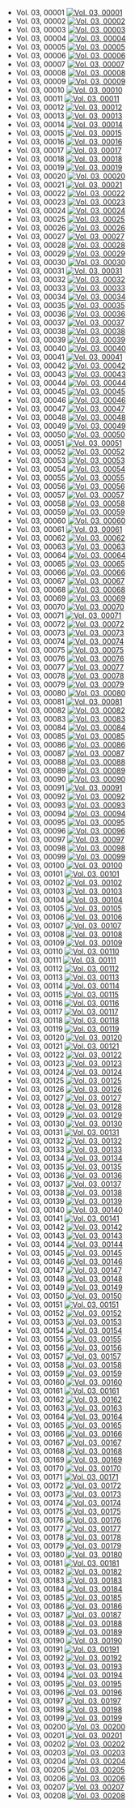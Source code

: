 - Vol. 03, 00001 [ ![Vol. 03, 00001](http://www.homermultitext.org/iipsrv?IIIF=/project/homer/pyramidal/deepzoom/fufolio/camerarius1668/2020a/03_00001.tif/full/150,/0/default.jpg ) ](http://www.homermultitext.org/ict2/index.html?urn=urn:cite2:fufolio:camerarius1668.2020a:03_00001)
- Vol. 03, 00002 [ ![Vol. 03, 00002](http://www.homermultitext.org/iipsrv?IIIF=/project/homer/pyramidal/deepzoom/fufolio/camerarius1668/2020a/03_00002.tif/full/150,/0/default.jpg ) ](http://www.homermultitext.org/ict2/index.html?urn=urn:cite2:fufolio:camerarius1668.2020a:03_00002)
- Vol. 03, 00003 [ ![Vol. 03, 00003](http://www.homermultitext.org/iipsrv?IIIF=/project/homer/pyramidal/deepzoom/fufolio/camerarius1668/2020a/03_00003.tif/full/150,/0/default.jpg ) ](http://www.homermultitext.org/ict2/index.html?urn=urn:cite2:fufolio:camerarius1668.2020a:03_00003)
- Vol. 03, 00004 [ ![Vol. 03, 00004](http://www.homermultitext.org/iipsrv?IIIF=/project/homer/pyramidal/deepzoom/fufolio/camerarius1668/2020a/03_00004.tif/full/150,/0/default.jpg ) ](http://www.homermultitext.org/ict2/index.html?urn=urn:cite2:fufolio:camerarius1668.2020a:03_00004)
- Vol. 03, 00005 [ ![Vol. 03, 00005](http://www.homermultitext.org/iipsrv?IIIF=/project/homer/pyramidal/deepzoom/fufolio/camerarius1668/2020a/03_00005.tif/full/150,/0/default.jpg ) ](http://www.homermultitext.org/ict2/index.html?urn=urn:cite2:fufolio:camerarius1668.2020a:03_00005)
- Vol. 03, 00006 [ ![Vol. 03, 00006](http://www.homermultitext.org/iipsrv?IIIF=/project/homer/pyramidal/deepzoom/fufolio/camerarius1668/2020a/03_00006.tif/full/150,/0/default.jpg ) ](http://www.homermultitext.org/ict2/index.html?urn=urn:cite2:fufolio:camerarius1668.2020a:03_00006)
- Vol. 03, 00007 [ ![Vol. 03, 00007](http://www.homermultitext.org/iipsrv?IIIF=/project/homer/pyramidal/deepzoom/fufolio/camerarius1668/2020a/03_00007.tif/full/150,/0/default.jpg ) ](http://www.homermultitext.org/ict2/index.html?urn=urn:cite2:fufolio:camerarius1668.2020a:03_00007)
- Vol. 03, 00008 [ ![Vol. 03, 00008](http://www.homermultitext.org/iipsrv?IIIF=/project/homer/pyramidal/deepzoom/fufolio/camerarius1668/2020a/03_00008.tif/full/150,/0/default.jpg ) ](http://www.homermultitext.org/ict2/index.html?urn=urn:cite2:fufolio:camerarius1668.2020a:03_00008)
- Vol. 03, 00009 [ ![Vol. 03, 00009](http://www.homermultitext.org/iipsrv?IIIF=/project/homer/pyramidal/deepzoom/fufolio/camerarius1668/2020a/03_00009.tif/full/150,/0/default.jpg ) ](http://www.homermultitext.org/ict2/index.html?urn=urn:cite2:fufolio:camerarius1668.2020a:03_00009)
- Vol. 03, 00010 [ ![Vol. 03, 00010](http://www.homermultitext.org/iipsrv?IIIF=/project/homer/pyramidal/deepzoom/fufolio/camerarius1668/2020a/03_00010.tif/full/150,/0/default.jpg ) ](http://www.homermultitext.org/ict2/index.html?urn=urn:cite2:fufolio:camerarius1668.2020a:03_00010)
- Vol. 03, 00011 [ ![Vol. 03, 00011](http://www.homermultitext.org/iipsrv?IIIF=/project/homer/pyramidal/deepzoom/fufolio/camerarius1668/2020a/03_00011.tif/full/150,/0/default.jpg ) ](http://www.homermultitext.org/ict2/index.html?urn=urn:cite2:fufolio:camerarius1668.2020a:03_00011)
- Vol. 03, 00012 [ ![Vol. 03, 00012](http://www.homermultitext.org/iipsrv?IIIF=/project/homer/pyramidal/deepzoom/fufolio/camerarius1668/2020a/03_00012.tif/full/150,/0/default.jpg ) ](http://www.homermultitext.org/ict2/index.html?urn=urn:cite2:fufolio:camerarius1668.2020a:03_00012)
- Vol. 03, 00013 [ ![Vol. 03, 00013](http://www.homermultitext.org/iipsrv?IIIF=/project/homer/pyramidal/deepzoom/fufolio/camerarius1668/2020a/03_00013.tif/full/150,/0/default.jpg ) ](http://www.homermultitext.org/ict2/index.html?urn=urn:cite2:fufolio:camerarius1668.2020a:03_00013)
- Vol. 03, 00014 [ ![Vol. 03, 00014](http://www.homermultitext.org/iipsrv?IIIF=/project/homer/pyramidal/deepzoom/fufolio/camerarius1668/2020a/03_00014.tif/full/150,/0/default.jpg ) ](http://www.homermultitext.org/ict2/index.html?urn=urn:cite2:fufolio:camerarius1668.2020a:03_00014)
- Vol. 03, 00015 [ ![Vol. 03, 00015](http://www.homermultitext.org/iipsrv?IIIF=/project/homer/pyramidal/deepzoom/fufolio/camerarius1668/2020a/03_00015.tif/full/150,/0/default.jpg ) ](http://www.homermultitext.org/ict2/index.html?urn=urn:cite2:fufolio:camerarius1668.2020a:03_00015)
- Vol. 03, 00016 [ ![Vol. 03, 00016](http://www.homermultitext.org/iipsrv?IIIF=/project/homer/pyramidal/deepzoom/fufolio/camerarius1668/2020a/03_00016.tif/full/150,/0/default.jpg ) ](http://www.homermultitext.org/ict2/index.html?urn=urn:cite2:fufolio:camerarius1668.2020a:03_00016)
- Vol. 03, 00017 [ ![Vol. 03, 00017](http://www.homermultitext.org/iipsrv?IIIF=/project/homer/pyramidal/deepzoom/fufolio/camerarius1668/2020a/03_00017.tif/full/150,/0/default.jpg ) ](http://www.homermultitext.org/ict2/index.html?urn=urn:cite2:fufolio:camerarius1668.2020a:03_00017)
- Vol. 03, 00018 [ ![Vol. 03, 00018](http://www.homermultitext.org/iipsrv?IIIF=/project/homer/pyramidal/deepzoom/fufolio/camerarius1668/2020a/03_00018.tif/full/150,/0/default.jpg ) ](http://www.homermultitext.org/ict2/index.html?urn=urn:cite2:fufolio:camerarius1668.2020a:03_00018)
- Vol. 03, 00019 [ ![Vol. 03, 00019](http://www.homermultitext.org/iipsrv?IIIF=/project/homer/pyramidal/deepzoom/fufolio/camerarius1668/2020a/03_00019.tif/full/150,/0/default.jpg ) ](http://www.homermultitext.org/ict2/index.html?urn=urn:cite2:fufolio:camerarius1668.2020a:03_00019)
- Vol. 03, 00020 [ ![Vol. 03, 00020](http://www.homermultitext.org/iipsrv?IIIF=/project/homer/pyramidal/deepzoom/fufolio/camerarius1668/2020a/03_00020.tif/full/150,/0/default.jpg ) ](http://www.homermultitext.org/ict2/index.html?urn=urn:cite2:fufolio:camerarius1668.2020a:03_00020)
- Vol. 03, 00021 [ ![Vol. 03, 00021](http://www.homermultitext.org/iipsrv?IIIF=/project/homer/pyramidal/deepzoom/fufolio/camerarius1668/2020a/03_00021.tif/full/150,/0/default.jpg ) ](http://www.homermultitext.org/ict2/index.html?urn=urn:cite2:fufolio:camerarius1668.2020a:03_00021)
- Vol. 03, 00022 [ ![Vol. 03, 00022](http://www.homermultitext.org/iipsrv?IIIF=/project/homer/pyramidal/deepzoom/fufolio/camerarius1668/2020a/03_00022.tif/full/150,/0/default.jpg ) ](http://www.homermultitext.org/ict2/index.html?urn=urn:cite2:fufolio:camerarius1668.2020a:03_00022)
- Vol. 03, 00023 [ ![Vol. 03, 00023](http://www.homermultitext.org/iipsrv?IIIF=/project/homer/pyramidal/deepzoom/fufolio/camerarius1668/2020a/03_00023.tif/full/150,/0/default.jpg ) ](http://www.homermultitext.org/ict2/index.html?urn=urn:cite2:fufolio:camerarius1668.2020a:03_00023)
- Vol. 03, 00024 [ ![Vol. 03, 00024](http://www.homermultitext.org/iipsrv?IIIF=/project/homer/pyramidal/deepzoom/fufolio/camerarius1668/2020a/03_00024.tif/full/150,/0/default.jpg ) ](http://www.homermultitext.org/ict2/index.html?urn=urn:cite2:fufolio:camerarius1668.2020a:03_00024)
- Vol. 03, 00025 [ ![Vol. 03, 00025](http://www.homermultitext.org/iipsrv?IIIF=/project/homer/pyramidal/deepzoom/fufolio/camerarius1668/2020a/03_00025.tif/full/150,/0/default.jpg ) ](http://www.homermultitext.org/ict2/index.html?urn=urn:cite2:fufolio:camerarius1668.2020a:03_00025)
- Vol. 03, 00026 [ ![Vol. 03, 00026](http://www.homermultitext.org/iipsrv?IIIF=/project/homer/pyramidal/deepzoom/fufolio/camerarius1668/2020a/03_00026.tif/full/150,/0/default.jpg ) ](http://www.homermultitext.org/ict2/index.html?urn=urn:cite2:fufolio:camerarius1668.2020a:03_00026)
- Vol. 03, 00027 [ ![Vol. 03, 00027](http://www.homermultitext.org/iipsrv?IIIF=/project/homer/pyramidal/deepzoom/fufolio/camerarius1668/2020a/03_00027.tif/full/150,/0/default.jpg ) ](http://www.homermultitext.org/ict2/index.html?urn=urn:cite2:fufolio:camerarius1668.2020a:03_00027)
- Vol. 03, 00028 [ ![Vol. 03, 00028](http://www.homermultitext.org/iipsrv?IIIF=/project/homer/pyramidal/deepzoom/fufolio/camerarius1668/2020a/03_00028.tif/full/150,/0/default.jpg ) ](http://www.homermultitext.org/ict2/index.html?urn=urn:cite2:fufolio:camerarius1668.2020a:03_00028)
- Vol. 03, 00029 [ ![Vol. 03, 00029](http://www.homermultitext.org/iipsrv?IIIF=/project/homer/pyramidal/deepzoom/fufolio/camerarius1668/2020a/03_00029.tif/full/150,/0/default.jpg ) ](http://www.homermultitext.org/ict2/index.html?urn=urn:cite2:fufolio:camerarius1668.2020a:03_00029)
- Vol. 03, 00030 [ ![Vol. 03, 00030](http://www.homermultitext.org/iipsrv?IIIF=/project/homer/pyramidal/deepzoom/fufolio/camerarius1668/2020a/03_00030.tif/full/150,/0/default.jpg ) ](http://www.homermultitext.org/ict2/index.html?urn=urn:cite2:fufolio:camerarius1668.2020a:03_00030)
- Vol. 03, 00031 [ ![Vol. 03, 00031](http://www.homermultitext.org/iipsrv?IIIF=/project/homer/pyramidal/deepzoom/fufolio/camerarius1668/2020a/03_00031.tif/full/150,/0/default.jpg ) ](http://www.homermultitext.org/ict2/index.html?urn=urn:cite2:fufolio:camerarius1668.2020a:03_00031)
- Vol. 03, 00032 [ ![Vol. 03, 00032](http://www.homermultitext.org/iipsrv?IIIF=/project/homer/pyramidal/deepzoom/fufolio/camerarius1668/2020a/03_00032.tif/full/150,/0/default.jpg ) ](http://www.homermultitext.org/ict2/index.html?urn=urn:cite2:fufolio:camerarius1668.2020a:03_00032)
- Vol. 03, 00033 [ ![Vol. 03, 00033](http://www.homermultitext.org/iipsrv?IIIF=/project/homer/pyramidal/deepzoom/fufolio/camerarius1668/2020a/03_00033.tif/full/150,/0/default.jpg ) ](http://www.homermultitext.org/ict2/index.html?urn=urn:cite2:fufolio:camerarius1668.2020a:03_00033)
- Vol. 03, 00034 [ ![Vol. 03, 00034](http://www.homermultitext.org/iipsrv?IIIF=/project/homer/pyramidal/deepzoom/fufolio/camerarius1668/2020a/03_00034.tif/full/150,/0/default.jpg ) ](http://www.homermultitext.org/ict2/index.html?urn=urn:cite2:fufolio:camerarius1668.2020a:03_00034)
- Vol. 03, 00035 [ ![Vol. 03, 00035](http://www.homermultitext.org/iipsrv?IIIF=/project/homer/pyramidal/deepzoom/fufolio/camerarius1668/2020a/03_00035.tif/full/150,/0/default.jpg ) ](http://www.homermultitext.org/ict2/index.html?urn=urn:cite2:fufolio:camerarius1668.2020a:03_00035)
- Vol. 03, 00036 [ ![Vol. 03, 00036](http://www.homermultitext.org/iipsrv?IIIF=/project/homer/pyramidal/deepzoom/fufolio/camerarius1668/2020a/03_00036.tif/full/150,/0/default.jpg ) ](http://www.homermultitext.org/ict2/index.html?urn=urn:cite2:fufolio:camerarius1668.2020a:03_00036)
- Vol. 03, 00037 [ ![Vol. 03, 00037](http://www.homermultitext.org/iipsrv?IIIF=/project/homer/pyramidal/deepzoom/fufolio/camerarius1668/2020a/03_00037.tif/full/150,/0/default.jpg ) ](http://www.homermultitext.org/ict2/index.html?urn=urn:cite2:fufolio:camerarius1668.2020a:03_00037)
- Vol. 03, 00038 [ ![Vol. 03, 00038](http://www.homermultitext.org/iipsrv?IIIF=/project/homer/pyramidal/deepzoom/fufolio/camerarius1668/2020a/03_00038.tif/full/150,/0/default.jpg ) ](http://www.homermultitext.org/ict2/index.html?urn=urn:cite2:fufolio:camerarius1668.2020a:03_00038)
- Vol. 03, 00039 [ ![Vol. 03, 00039](http://www.homermultitext.org/iipsrv?IIIF=/project/homer/pyramidal/deepzoom/fufolio/camerarius1668/2020a/03_00039.tif/full/150,/0/default.jpg ) ](http://www.homermultitext.org/ict2/index.html?urn=urn:cite2:fufolio:camerarius1668.2020a:03_00039)
- Vol. 03, 00040 [ ![Vol. 03, 00040](http://www.homermultitext.org/iipsrv?IIIF=/project/homer/pyramidal/deepzoom/fufolio/camerarius1668/2020a/03_00040.tif/full/150,/0/default.jpg ) ](http://www.homermultitext.org/ict2/index.html?urn=urn:cite2:fufolio:camerarius1668.2020a:03_00040)
- Vol. 03, 00041 [ ![Vol. 03, 00041](http://www.homermultitext.org/iipsrv?IIIF=/project/homer/pyramidal/deepzoom/fufolio/camerarius1668/2020a/03_00041.tif/full/150,/0/default.jpg ) ](http://www.homermultitext.org/ict2/index.html?urn=urn:cite2:fufolio:camerarius1668.2020a:03_00041)
- Vol. 03, 00042 [ ![Vol. 03, 00042](http://www.homermultitext.org/iipsrv?IIIF=/project/homer/pyramidal/deepzoom/fufolio/camerarius1668/2020a/03_00042.tif/full/150,/0/default.jpg ) ](http://www.homermultitext.org/ict2/index.html?urn=urn:cite2:fufolio:camerarius1668.2020a:03_00042)
- Vol. 03, 00043 [ ![Vol. 03, 00043](http://www.homermultitext.org/iipsrv?IIIF=/project/homer/pyramidal/deepzoom/fufolio/camerarius1668/2020a/03_00043.tif/full/150,/0/default.jpg ) ](http://www.homermultitext.org/ict2/index.html?urn=urn:cite2:fufolio:camerarius1668.2020a:03_00043)
- Vol. 03, 00044 [ ![Vol. 03, 00044](http://www.homermultitext.org/iipsrv?IIIF=/project/homer/pyramidal/deepzoom/fufolio/camerarius1668/2020a/03_00044.tif/full/150,/0/default.jpg ) ](http://www.homermultitext.org/ict2/index.html?urn=urn:cite2:fufolio:camerarius1668.2020a:03_00044)
- Vol. 03, 00045 [ ![Vol. 03, 00045](http://www.homermultitext.org/iipsrv?IIIF=/project/homer/pyramidal/deepzoom/fufolio/camerarius1668/2020a/03_00045.tif/full/150,/0/default.jpg ) ](http://www.homermultitext.org/ict2/index.html?urn=urn:cite2:fufolio:camerarius1668.2020a:03_00045)
- Vol. 03, 00046 [ ![Vol. 03, 00046](http://www.homermultitext.org/iipsrv?IIIF=/project/homer/pyramidal/deepzoom/fufolio/camerarius1668/2020a/03_00046.tif/full/150,/0/default.jpg ) ](http://www.homermultitext.org/ict2/index.html?urn=urn:cite2:fufolio:camerarius1668.2020a:03_00046)
- Vol. 03, 00047 [ ![Vol. 03, 00047](http://www.homermultitext.org/iipsrv?IIIF=/project/homer/pyramidal/deepzoom/fufolio/camerarius1668/2020a/03_00047.tif/full/150,/0/default.jpg ) ](http://www.homermultitext.org/ict2/index.html?urn=urn:cite2:fufolio:camerarius1668.2020a:03_00047)
- Vol. 03, 00048 [ ![Vol. 03, 00048](http://www.homermultitext.org/iipsrv?IIIF=/project/homer/pyramidal/deepzoom/fufolio/camerarius1668/2020a/03_00048.tif/full/150,/0/default.jpg ) ](http://www.homermultitext.org/ict2/index.html?urn=urn:cite2:fufolio:camerarius1668.2020a:03_00048)
- Vol. 03, 00049 [ ![Vol. 03, 00049](http://www.homermultitext.org/iipsrv?IIIF=/project/homer/pyramidal/deepzoom/fufolio/camerarius1668/2020a/03_00049.tif/full/150,/0/default.jpg ) ](http://www.homermultitext.org/ict2/index.html?urn=urn:cite2:fufolio:camerarius1668.2020a:03_00049)
- Vol. 03, 00050 [ ![Vol. 03, 00050](http://www.homermultitext.org/iipsrv?IIIF=/project/homer/pyramidal/deepzoom/fufolio/camerarius1668/2020a/03_00050.tif/full/150,/0/default.jpg ) ](http://www.homermultitext.org/ict2/index.html?urn=urn:cite2:fufolio:camerarius1668.2020a:03_00050)
- Vol. 03, 00051 [ ![Vol. 03, 00051](http://www.homermultitext.org/iipsrv?IIIF=/project/homer/pyramidal/deepzoom/fufolio/camerarius1668/2020a/03_00051.tif/full/150,/0/default.jpg ) ](http://www.homermultitext.org/ict2/index.html?urn=urn:cite2:fufolio:camerarius1668.2020a:03_00051)
- Vol. 03, 00052 [ ![Vol. 03, 00052](http://www.homermultitext.org/iipsrv?IIIF=/project/homer/pyramidal/deepzoom/fufolio/camerarius1668/2020a/03_00052.tif/full/150,/0/default.jpg ) ](http://www.homermultitext.org/ict2/index.html?urn=urn:cite2:fufolio:camerarius1668.2020a:03_00052)
- Vol. 03, 00053 [ ![Vol. 03, 00053](http://www.homermultitext.org/iipsrv?IIIF=/project/homer/pyramidal/deepzoom/fufolio/camerarius1668/2020a/03_00053.tif/full/150,/0/default.jpg ) ](http://www.homermultitext.org/ict2/index.html?urn=urn:cite2:fufolio:camerarius1668.2020a:03_00053)
- Vol. 03, 00054 [ ![Vol. 03, 00054](http://www.homermultitext.org/iipsrv?IIIF=/project/homer/pyramidal/deepzoom/fufolio/camerarius1668/2020a/03_00054.tif/full/150,/0/default.jpg ) ](http://www.homermultitext.org/ict2/index.html?urn=urn:cite2:fufolio:camerarius1668.2020a:03_00054)
- Vol. 03, 00055 [ ![Vol. 03, 00055](http://www.homermultitext.org/iipsrv?IIIF=/project/homer/pyramidal/deepzoom/fufolio/camerarius1668/2020a/03_00055.tif/full/150,/0/default.jpg ) ](http://www.homermultitext.org/ict2/index.html?urn=urn:cite2:fufolio:camerarius1668.2020a:03_00055)
- Vol. 03, 00056 [ ![Vol. 03, 00056](http://www.homermultitext.org/iipsrv?IIIF=/project/homer/pyramidal/deepzoom/fufolio/camerarius1668/2020a/03_00056.tif/full/150,/0/default.jpg ) ](http://www.homermultitext.org/ict2/index.html?urn=urn:cite2:fufolio:camerarius1668.2020a:03_00056)
- Vol. 03, 00057 [ ![Vol. 03, 00057](http://www.homermultitext.org/iipsrv?IIIF=/project/homer/pyramidal/deepzoom/fufolio/camerarius1668/2020a/03_00057.tif/full/150,/0/default.jpg ) ](http://www.homermultitext.org/ict2/index.html?urn=urn:cite2:fufolio:camerarius1668.2020a:03_00057)
- Vol. 03, 00058 [ ![Vol. 03, 00058](http://www.homermultitext.org/iipsrv?IIIF=/project/homer/pyramidal/deepzoom/fufolio/camerarius1668/2020a/03_00058.tif/full/150,/0/default.jpg ) ](http://www.homermultitext.org/ict2/index.html?urn=urn:cite2:fufolio:camerarius1668.2020a:03_00058)
- Vol. 03, 00059 [ ![Vol. 03, 00059](http://www.homermultitext.org/iipsrv?IIIF=/project/homer/pyramidal/deepzoom/fufolio/camerarius1668/2020a/03_00059.tif/full/150,/0/default.jpg ) ](http://www.homermultitext.org/ict2/index.html?urn=urn:cite2:fufolio:camerarius1668.2020a:03_00059)
- Vol. 03, 00060 [ ![Vol. 03, 00060](http://www.homermultitext.org/iipsrv?IIIF=/project/homer/pyramidal/deepzoom/fufolio/camerarius1668/2020a/03_00060.tif/full/150,/0/default.jpg ) ](http://www.homermultitext.org/ict2/index.html?urn=urn:cite2:fufolio:camerarius1668.2020a:03_00060)
- Vol. 03, 00061 [ ![Vol. 03, 00061](http://www.homermultitext.org/iipsrv?IIIF=/project/homer/pyramidal/deepzoom/fufolio/camerarius1668/2020a/03_00061.tif/full/150,/0/default.jpg ) ](http://www.homermultitext.org/ict2/index.html?urn=urn:cite2:fufolio:camerarius1668.2020a:03_00061)
- Vol. 03, 00062 [ ![Vol. 03, 00062](http://www.homermultitext.org/iipsrv?IIIF=/project/homer/pyramidal/deepzoom/fufolio/camerarius1668/2020a/03_00062.tif/full/150,/0/default.jpg ) ](http://www.homermultitext.org/ict2/index.html?urn=urn:cite2:fufolio:camerarius1668.2020a:03_00062)
- Vol. 03, 00063 [ ![Vol. 03, 00063](http://www.homermultitext.org/iipsrv?IIIF=/project/homer/pyramidal/deepzoom/fufolio/camerarius1668/2020a/03_00063.tif/full/150,/0/default.jpg ) ](http://www.homermultitext.org/ict2/index.html?urn=urn:cite2:fufolio:camerarius1668.2020a:03_00063)
- Vol. 03, 00064 [ ![Vol. 03, 00064](http://www.homermultitext.org/iipsrv?IIIF=/project/homer/pyramidal/deepzoom/fufolio/camerarius1668/2020a/03_00064.tif/full/150,/0/default.jpg ) ](http://www.homermultitext.org/ict2/index.html?urn=urn:cite2:fufolio:camerarius1668.2020a:03_00064)
- Vol. 03, 00065 [ ![Vol. 03, 00065](http://www.homermultitext.org/iipsrv?IIIF=/project/homer/pyramidal/deepzoom/fufolio/camerarius1668/2020a/03_00065.tif/full/150,/0/default.jpg ) ](http://www.homermultitext.org/ict2/index.html?urn=urn:cite2:fufolio:camerarius1668.2020a:03_00065)
- Vol. 03, 00066 [ ![Vol. 03, 00066](http://www.homermultitext.org/iipsrv?IIIF=/project/homer/pyramidal/deepzoom/fufolio/camerarius1668/2020a/03_00066.tif/full/150,/0/default.jpg ) ](http://www.homermultitext.org/ict2/index.html?urn=urn:cite2:fufolio:camerarius1668.2020a:03_00066)
- Vol. 03, 00067 [ ![Vol. 03, 00067](http://www.homermultitext.org/iipsrv?IIIF=/project/homer/pyramidal/deepzoom/fufolio/camerarius1668/2020a/03_00067.tif/full/150,/0/default.jpg ) ](http://www.homermultitext.org/ict2/index.html?urn=urn:cite2:fufolio:camerarius1668.2020a:03_00067)
- Vol. 03, 00068 [ ![Vol. 03, 00068](http://www.homermultitext.org/iipsrv?IIIF=/project/homer/pyramidal/deepzoom/fufolio/camerarius1668/2020a/03_00068.tif/full/150,/0/default.jpg ) ](http://www.homermultitext.org/ict2/index.html?urn=urn:cite2:fufolio:camerarius1668.2020a:03_00068)
- Vol. 03, 00069 [ ![Vol. 03, 00069](http://www.homermultitext.org/iipsrv?IIIF=/project/homer/pyramidal/deepzoom/fufolio/camerarius1668/2020a/03_00069.tif/full/150,/0/default.jpg ) ](http://www.homermultitext.org/ict2/index.html?urn=urn:cite2:fufolio:camerarius1668.2020a:03_00069)
- Vol. 03, 00070 [ ![Vol. 03, 00070](http://www.homermultitext.org/iipsrv?IIIF=/project/homer/pyramidal/deepzoom/fufolio/camerarius1668/2020a/03_00070.tif/full/150,/0/default.jpg ) ](http://www.homermultitext.org/ict2/index.html?urn=urn:cite2:fufolio:camerarius1668.2020a:03_00070)
- Vol. 03, 00071 [ ![Vol. 03, 00071](http://www.homermultitext.org/iipsrv?IIIF=/project/homer/pyramidal/deepzoom/fufolio/camerarius1668/2020a/03_00071.tif/full/150,/0/default.jpg ) ](http://www.homermultitext.org/ict2/index.html?urn=urn:cite2:fufolio:camerarius1668.2020a:03_00071)
- Vol. 03, 00072 [ ![Vol. 03, 00072](http://www.homermultitext.org/iipsrv?IIIF=/project/homer/pyramidal/deepzoom/fufolio/camerarius1668/2020a/03_00072.tif/full/150,/0/default.jpg ) ](http://www.homermultitext.org/ict2/index.html?urn=urn:cite2:fufolio:camerarius1668.2020a:03_00072)
- Vol. 03, 00073 [ ![Vol. 03, 00073](http://www.homermultitext.org/iipsrv?IIIF=/project/homer/pyramidal/deepzoom/fufolio/camerarius1668/2020a/03_00073.tif/full/150,/0/default.jpg ) ](http://www.homermultitext.org/ict2/index.html?urn=urn:cite2:fufolio:camerarius1668.2020a:03_00073)
- Vol. 03, 00074 [ ![Vol. 03, 00074](http://www.homermultitext.org/iipsrv?IIIF=/project/homer/pyramidal/deepzoom/fufolio/camerarius1668/2020a/03_00074.tif/full/150,/0/default.jpg ) ](http://www.homermultitext.org/ict2/index.html?urn=urn:cite2:fufolio:camerarius1668.2020a:03_00074)
- Vol. 03, 00075 [ ![Vol. 03, 00075](http://www.homermultitext.org/iipsrv?IIIF=/project/homer/pyramidal/deepzoom/fufolio/camerarius1668/2020a/03_00075.tif/full/150,/0/default.jpg ) ](http://www.homermultitext.org/ict2/index.html?urn=urn:cite2:fufolio:camerarius1668.2020a:03_00075)
- Vol. 03, 00076 [ ![Vol. 03, 00076](http://www.homermultitext.org/iipsrv?IIIF=/project/homer/pyramidal/deepzoom/fufolio/camerarius1668/2020a/03_00076.tif/full/150,/0/default.jpg ) ](http://www.homermultitext.org/ict2/index.html?urn=urn:cite2:fufolio:camerarius1668.2020a:03_00076)
- Vol. 03, 00077 [ ![Vol. 03, 00077](http://www.homermultitext.org/iipsrv?IIIF=/project/homer/pyramidal/deepzoom/fufolio/camerarius1668/2020a/03_00077.tif/full/150,/0/default.jpg ) ](http://www.homermultitext.org/ict2/index.html?urn=urn:cite2:fufolio:camerarius1668.2020a:03_00077)
- Vol. 03, 00078 [ ![Vol. 03, 00078](http://www.homermultitext.org/iipsrv?IIIF=/project/homer/pyramidal/deepzoom/fufolio/camerarius1668/2020a/03_00078.tif/full/150,/0/default.jpg ) ](http://www.homermultitext.org/ict2/index.html?urn=urn:cite2:fufolio:camerarius1668.2020a:03_00078)
- Vol. 03, 00079 [ ![Vol. 03, 00079](http://www.homermultitext.org/iipsrv?IIIF=/project/homer/pyramidal/deepzoom/fufolio/camerarius1668/2020a/03_00079.tif/full/150,/0/default.jpg ) ](http://www.homermultitext.org/ict2/index.html?urn=urn:cite2:fufolio:camerarius1668.2020a:03_00079)
- Vol. 03, 00080 [ ![Vol. 03, 00080](http://www.homermultitext.org/iipsrv?IIIF=/project/homer/pyramidal/deepzoom/fufolio/camerarius1668/2020a/03_00080.tif/full/150,/0/default.jpg ) ](http://www.homermultitext.org/ict2/index.html?urn=urn:cite2:fufolio:camerarius1668.2020a:03_00080)
- Vol. 03, 00081 [ ![Vol. 03, 00081](http://www.homermultitext.org/iipsrv?IIIF=/project/homer/pyramidal/deepzoom/fufolio/camerarius1668/2020a/03_00081.tif/full/150,/0/default.jpg ) ](http://www.homermultitext.org/ict2/index.html?urn=urn:cite2:fufolio:camerarius1668.2020a:03_00081)
- Vol. 03, 00082 [ ![Vol. 03, 00082](http://www.homermultitext.org/iipsrv?IIIF=/project/homer/pyramidal/deepzoom/fufolio/camerarius1668/2020a/03_00082.tif/full/150,/0/default.jpg ) ](http://www.homermultitext.org/ict2/index.html?urn=urn:cite2:fufolio:camerarius1668.2020a:03_00082)
- Vol. 03, 00083 [ ![Vol. 03, 00083](http://www.homermultitext.org/iipsrv?IIIF=/project/homer/pyramidal/deepzoom/fufolio/camerarius1668/2020a/03_00083.tif/full/150,/0/default.jpg ) ](http://www.homermultitext.org/ict2/index.html?urn=urn:cite2:fufolio:camerarius1668.2020a:03_00083)
- Vol. 03, 00084 [ ![Vol. 03, 00084](http://www.homermultitext.org/iipsrv?IIIF=/project/homer/pyramidal/deepzoom/fufolio/camerarius1668/2020a/03_00084.tif/full/150,/0/default.jpg ) ](http://www.homermultitext.org/ict2/index.html?urn=urn:cite2:fufolio:camerarius1668.2020a:03_00084)
- Vol. 03, 00085 [ ![Vol. 03, 00085](http://www.homermultitext.org/iipsrv?IIIF=/project/homer/pyramidal/deepzoom/fufolio/camerarius1668/2020a/03_00085.tif/full/150,/0/default.jpg ) ](http://www.homermultitext.org/ict2/index.html?urn=urn:cite2:fufolio:camerarius1668.2020a:03_00085)
- Vol. 03, 00086 [ ![Vol. 03, 00086](http://www.homermultitext.org/iipsrv?IIIF=/project/homer/pyramidal/deepzoom/fufolio/camerarius1668/2020a/03_00086.tif/full/150,/0/default.jpg ) ](http://www.homermultitext.org/ict2/index.html?urn=urn:cite2:fufolio:camerarius1668.2020a:03_00086)
- Vol. 03, 00087 [ ![Vol. 03, 00087](http://www.homermultitext.org/iipsrv?IIIF=/project/homer/pyramidal/deepzoom/fufolio/camerarius1668/2020a/03_00087.tif/full/150,/0/default.jpg ) ](http://www.homermultitext.org/ict2/index.html?urn=urn:cite2:fufolio:camerarius1668.2020a:03_00087)
- Vol. 03, 00088 [ ![Vol. 03, 00088](http://www.homermultitext.org/iipsrv?IIIF=/project/homer/pyramidal/deepzoom/fufolio/camerarius1668/2020a/03_00088.tif/full/150,/0/default.jpg ) ](http://www.homermultitext.org/ict2/index.html?urn=urn:cite2:fufolio:camerarius1668.2020a:03_00088)
- Vol. 03, 00089 [ ![Vol. 03, 00089](http://www.homermultitext.org/iipsrv?IIIF=/project/homer/pyramidal/deepzoom/fufolio/camerarius1668/2020a/03_00089.tif/full/150,/0/default.jpg ) ](http://www.homermultitext.org/ict2/index.html?urn=urn:cite2:fufolio:camerarius1668.2020a:03_00089)
- Vol. 03, 00090 [ ![Vol. 03, 00090](http://www.homermultitext.org/iipsrv?IIIF=/project/homer/pyramidal/deepzoom/fufolio/camerarius1668/2020a/03_00090.tif/full/150,/0/default.jpg ) ](http://www.homermultitext.org/ict2/index.html?urn=urn:cite2:fufolio:camerarius1668.2020a:03_00090)
- Vol. 03, 00091 [ ![Vol. 03, 00091](http://www.homermultitext.org/iipsrv?IIIF=/project/homer/pyramidal/deepzoom/fufolio/camerarius1668/2020a/03_00091.tif/full/150,/0/default.jpg ) ](http://www.homermultitext.org/ict2/index.html?urn=urn:cite2:fufolio:camerarius1668.2020a:03_00091)
- Vol. 03, 00092 [ ![Vol. 03, 00092](http://www.homermultitext.org/iipsrv?IIIF=/project/homer/pyramidal/deepzoom/fufolio/camerarius1668/2020a/03_00092.tif/full/150,/0/default.jpg ) ](http://www.homermultitext.org/ict2/index.html?urn=urn:cite2:fufolio:camerarius1668.2020a:03_00092)
- Vol. 03, 00093 [ ![Vol. 03, 00093](http://www.homermultitext.org/iipsrv?IIIF=/project/homer/pyramidal/deepzoom/fufolio/camerarius1668/2020a/03_00093.tif/full/150,/0/default.jpg ) ](http://www.homermultitext.org/ict2/index.html?urn=urn:cite2:fufolio:camerarius1668.2020a:03_00093)
- Vol. 03, 00094 [ ![Vol. 03, 00094](http://www.homermultitext.org/iipsrv?IIIF=/project/homer/pyramidal/deepzoom/fufolio/camerarius1668/2020a/03_00094.tif/full/150,/0/default.jpg ) ](http://www.homermultitext.org/ict2/index.html?urn=urn:cite2:fufolio:camerarius1668.2020a:03_00094)
- Vol. 03, 00095 [ ![Vol. 03, 00095](http://www.homermultitext.org/iipsrv?IIIF=/project/homer/pyramidal/deepzoom/fufolio/camerarius1668/2020a/03_00095.tif/full/150,/0/default.jpg ) ](http://www.homermultitext.org/ict2/index.html?urn=urn:cite2:fufolio:camerarius1668.2020a:03_00095)
- Vol. 03, 00096 [ ![Vol. 03, 00096](http://www.homermultitext.org/iipsrv?IIIF=/project/homer/pyramidal/deepzoom/fufolio/camerarius1668/2020a/03_00096.tif/full/150,/0/default.jpg ) ](http://www.homermultitext.org/ict2/index.html?urn=urn:cite2:fufolio:camerarius1668.2020a:03_00096)
- Vol. 03, 00097 [ ![Vol. 03, 00097](http://www.homermultitext.org/iipsrv?IIIF=/project/homer/pyramidal/deepzoom/fufolio/camerarius1668/2020a/03_00097.tif/full/150,/0/default.jpg ) ](http://www.homermultitext.org/ict2/index.html?urn=urn:cite2:fufolio:camerarius1668.2020a:03_00097)
- Vol. 03, 00098 [ ![Vol. 03, 00098](http://www.homermultitext.org/iipsrv?IIIF=/project/homer/pyramidal/deepzoom/fufolio/camerarius1668/2020a/03_00098.tif/full/150,/0/default.jpg ) ](http://www.homermultitext.org/ict2/index.html?urn=urn:cite2:fufolio:camerarius1668.2020a:03_00098)
- Vol. 03, 00099 [ ![Vol. 03, 00099](http://www.homermultitext.org/iipsrv?IIIF=/project/homer/pyramidal/deepzoom/fufolio/camerarius1668/2020a/03_00099.tif/full/150,/0/default.jpg ) ](http://www.homermultitext.org/ict2/index.html?urn=urn:cite2:fufolio:camerarius1668.2020a:03_00099)
- Vol. 03, 00100 [ ![Vol. 03, 00100](http://www.homermultitext.org/iipsrv?IIIF=/project/homer/pyramidal/deepzoom/fufolio/camerarius1668/2020a/03_00100.tif/full/150,/0/default.jpg ) ](http://www.homermultitext.org/ict2/index.html?urn=urn:cite2:fufolio:camerarius1668.2020a:03_00100)
- Vol. 03, 00101 [ ![Vol. 03, 00101](http://www.homermultitext.org/iipsrv?IIIF=/project/homer/pyramidal/deepzoom/fufolio/camerarius1668/2020a/03_00101.tif/full/150,/0/default.jpg ) ](http://www.homermultitext.org/ict2/index.html?urn=urn:cite2:fufolio:camerarius1668.2020a:03_00101)
- Vol. 03, 00102 [ ![Vol. 03, 00102](http://www.homermultitext.org/iipsrv?IIIF=/project/homer/pyramidal/deepzoom/fufolio/camerarius1668/2020a/03_00102.tif/full/150,/0/default.jpg ) ](http://www.homermultitext.org/ict2/index.html?urn=urn:cite2:fufolio:camerarius1668.2020a:03_00102)
- Vol. 03, 00103 [ ![Vol. 03, 00103](http://www.homermultitext.org/iipsrv?IIIF=/project/homer/pyramidal/deepzoom/fufolio/camerarius1668/2020a/03_00103.tif/full/150,/0/default.jpg ) ](http://www.homermultitext.org/ict2/index.html?urn=urn:cite2:fufolio:camerarius1668.2020a:03_00103)
- Vol. 03, 00104 [ ![Vol. 03, 00104](http://www.homermultitext.org/iipsrv?IIIF=/project/homer/pyramidal/deepzoom/fufolio/camerarius1668/2020a/03_00104.tif/full/150,/0/default.jpg ) ](http://www.homermultitext.org/ict2/index.html?urn=urn:cite2:fufolio:camerarius1668.2020a:03_00104)
- Vol. 03, 00105 [ ![Vol. 03, 00105](http://www.homermultitext.org/iipsrv?IIIF=/project/homer/pyramidal/deepzoom/fufolio/camerarius1668/2020a/03_00105.tif/full/150,/0/default.jpg ) ](http://www.homermultitext.org/ict2/index.html?urn=urn:cite2:fufolio:camerarius1668.2020a:03_00105)
- Vol. 03, 00106 [ ![Vol. 03, 00106](http://www.homermultitext.org/iipsrv?IIIF=/project/homer/pyramidal/deepzoom/fufolio/camerarius1668/2020a/03_00106.tif/full/150,/0/default.jpg ) ](http://www.homermultitext.org/ict2/index.html?urn=urn:cite2:fufolio:camerarius1668.2020a:03_00106)
- Vol. 03, 00107 [ ![Vol. 03, 00107](http://www.homermultitext.org/iipsrv?IIIF=/project/homer/pyramidal/deepzoom/fufolio/camerarius1668/2020a/03_00107.tif/full/150,/0/default.jpg ) ](http://www.homermultitext.org/ict2/index.html?urn=urn:cite2:fufolio:camerarius1668.2020a:03_00107)
- Vol. 03, 00108 [ ![Vol. 03, 00108](http://www.homermultitext.org/iipsrv?IIIF=/project/homer/pyramidal/deepzoom/fufolio/camerarius1668/2020a/03_00108.tif/full/150,/0/default.jpg ) ](http://www.homermultitext.org/ict2/index.html?urn=urn:cite2:fufolio:camerarius1668.2020a:03_00108)
- Vol. 03, 00109 [ ![Vol. 03, 00109](http://www.homermultitext.org/iipsrv?IIIF=/project/homer/pyramidal/deepzoom/fufolio/camerarius1668/2020a/03_00109.tif/full/150,/0/default.jpg ) ](http://www.homermultitext.org/ict2/index.html?urn=urn:cite2:fufolio:camerarius1668.2020a:03_00109)
- Vol. 03, 00110 [ ![Vol. 03, 00110](http://www.homermultitext.org/iipsrv?IIIF=/project/homer/pyramidal/deepzoom/fufolio/camerarius1668/2020a/03_00110.tif/full/150,/0/default.jpg ) ](http://www.homermultitext.org/ict2/index.html?urn=urn:cite2:fufolio:camerarius1668.2020a:03_00110)
- Vol. 03, 00111 [ ![Vol. 03, 00111](http://www.homermultitext.org/iipsrv?IIIF=/project/homer/pyramidal/deepzoom/fufolio/camerarius1668/2020a/03_00111.tif/full/150,/0/default.jpg ) ](http://www.homermultitext.org/ict2/index.html?urn=urn:cite2:fufolio:camerarius1668.2020a:03_00111)
- Vol. 03, 00112 [ ![Vol. 03, 00112](http://www.homermultitext.org/iipsrv?IIIF=/project/homer/pyramidal/deepzoom/fufolio/camerarius1668/2020a/03_00112.tif/full/150,/0/default.jpg ) ](http://www.homermultitext.org/ict2/index.html?urn=urn:cite2:fufolio:camerarius1668.2020a:03_00112)
- Vol. 03, 00113 [ ![Vol. 03, 00113](http://www.homermultitext.org/iipsrv?IIIF=/project/homer/pyramidal/deepzoom/fufolio/camerarius1668/2020a/03_00113.tif/full/150,/0/default.jpg ) ](http://www.homermultitext.org/ict2/index.html?urn=urn:cite2:fufolio:camerarius1668.2020a:03_00113)
- Vol. 03, 00114 [ ![Vol. 03, 00114](http://www.homermultitext.org/iipsrv?IIIF=/project/homer/pyramidal/deepzoom/fufolio/camerarius1668/2020a/03_00114.tif/full/150,/0/default.jpg ) ](http://www.homermultitext.org/ict2/index.html?urn=urn:cite2:fufolio:camerarius1668.2020a:03_00114)
- Vol. 03, 00115 [ ![Vol. 03, 00115](http://www.homermultitext.org/iipsrv?IIIF=/project/homer/pyramidal/deepzoom/fufolio/camerarius1668/2020a/03_00115.tif/full/150,/0/default.jpg ) ](http://www.homermultitext.org/ict2/index.html?urn=urn:cite2:fufolio:camerarius1668.2020a:03_00115)
- Vol. 03, 00116 [ ![Vol. 03, 00116](http://www.homermultitext.org/iipsrv?IIIF=/project/homer/pyramidal/deepzoom/fufolio/camerarius1668/2020a/03_00116.tif/full/150,/0/default.jpg ) ](http://www.homermultitext.org/ict2/index.html?urn=urn:cite2:fufolio:camerarius1668.2020a:03_00116)
- Vol. 03, 00117 [ ![Vol. 03, 00117](http://www.homermultitext.org/iipsrv?IIIF=/project/homer/pyramidal/deepzoom/fufolio/camerarius1668/2020a/03_00117.tif/full/150,/0/default.jpg ) ](http://www.homermultitext.org/ict2/index.html?urn=urn:cite2:fufolio:camerarius1668.2020a:03_00117)
- Vol. 03, 00118 [ ![Vol. 03, 00118](http://www.homermultitext.org/iipsrv?IIIF=/project/homer/pyramidal/deepzoom/fufolio/camerarius1668/2020a/03_00118.tif/full/150,/0/default.jpg ) ](http://www.homermultitext.org/ict2/index.html?urn=urn:cite2:fufolio:camerarius1668.2020a:03_00118)
- Vol. 03, 00119 [ ![Vol. 03, 00119](http://www.homermultitext.org/iipsrv?IIIF=/project/homer/pyramidal/deepzoom/fufolio/camerarius1668/2020a/03_00119.tif/full/150,/0/default.jpg ) ](http://www.homermultitext.org/ict2/index.html?urn=urn:cite2:fufolio:camerarius1668.2020a:03_00119)
- Vol. 03, 00120 [ ![Vol. 03, 00120](http://www.homermultitext.org/iipsrv?IIIF=/project/homer/pyramidal/deepzoom/fufolio/camerarius1668/2020a/03_00120.tif/full/150,/0/default.jpg ) ](http://www.homermultitext.org/ict2/index.html?urn=urn:cite2:fufolio:camerarius1668.2020a:03_00120)
- Vol. 03, 00121 [ ![Vol. 03, 00121](http://www.homermultitext.org/iipsrv?IIIF=/project/homer/pyramidal/deepzoom/fufolio/camerarius1668/2020a/03_00121.tif/full/150,/0/default.jpg ) ](http://www.homermultitext.org/ict2/index.html?urn=urn:cite2:fufolio:camerarius1668.2020a:03_00121)
- Vol. 03, 00122 [ ![Vol. 03, 00122](http://www.homermultitext.org/iipsrv?IIIF=/project/homer/pyramidal/deepzoom/fufolio/camerarius1668/2020a/03_00122.tif/full/150,/0/default.jpg ) ](http://www.homermultitext.org/ict2/index.html?urn=urn:cite2:fufolio:camerarius1668.2020a:03_00122)
- Vol. 03, 00123 [ ![Vol. 03, 00123](http://www.homermultitext.org/iipsrv?IIIF=/project/homer/pyramidal/deepzoom/fufolio/camerarius1668/2020a/03_00123.tif/full/150,/0/default.jpg ) ](http://www.homermultitext.org/ict2/index.html?urn=urn:cite2:fufolio:camerarius1668.2020a:03_00123)
- Vol. 03, 00124 [ ![Vol. 03, 00124](http://www.homermultitext.org/iipsrv?IIIF=/project/homer/pyramidal/deepzoom/fufolio/camerarius1668/2020a/03_00124.tif/full/150,/0/default.jpg ) ](http://www.homermultitext.org/ict2/index.html?urn=urn:cite2:fufolio:camerarius1668.2020a:03_00124)
- Vol. 03, 00125 [ ![Vol. 03, 00125](http://www.homermultitext.org/iipsrv?IIIF=/project/homer/pyramidal/deepzoom/fufolio/camerarius1668/2020a/03_00125.tif/full/150,/0/default.jpg ) ](http://www.homermultitext.org/ict2/index.html?urn=urn:cite2:fufolio:camerarius1668.2020a:03_00125)
- Vol. 03, 00126 [ ![Vol. 03, 00126](http://www.homermultitext.org/iipsrv?IIIF=/project/homer/pyramidal/deepzoom/fufolio/camerarius1668/2020a/03_00126.tif/full/150,/0/default.jpg ) ](http://www.homermultitext.org/ict2/index.html?urn=urn:cite2:fufolio:camerarius1668.2020a:03_00126)
- Vol. 03, 00127 [ ![Vol. 03, 00127](http://www.homermultitext.org/iipsrv?IIIF=/project/homer/pyramidal/deepzoom/fufolio/camerarius1668/2020a/03_00127.tif/full/150,/0/default.jpg ) ](http://www.homermultitext.org/ict2/index.html?urn=urn:cite2:fufolio:camerarius1668.2020a:03_00127)
- Vol. 03, 00128 [ ![Vol. 03, 00128](http://www.homermultitext.org/iipsrv?IIIF=/project/homer/pyramidal/deepzoom/fufolio/camerarius1668/2020a/03_00128.tif/full/150,/0/default.jpg ) ](http://www.homermultitext.org/ict2/index.html?urn=urn:cite2:fufolio:camerarius1668.2020a:03_00128)
- Vol. 03, 00129 [ ![Vol. 03, 00129](http://www.homermultitext.org/iipsrv?IIIF=/project/homer/pyramidal/deepzoom/fufolio/camerarius1668/2020a/03_00129.tif/full/150,/0/default.jpg ) ](http://www.homermultitext.org/ict2/index.html?urn=urn:cite2:fufolio:camerarius1668.2020a:03_00129)
- Vol. 03, 00130 [ ![Vol. 03, 00130](http://www.homermultitext.org/iipsrv?IIIF=/project/homer/pyramidal/deepzoom/fufolio/camerarius1668/2020a/03_00130.tif/full/150,/0/default.jpg ) ](http://www.homermultitext.org/ict2/index.html?urn=urn:cite2:fufolio:camerarius1668.2020a:03_00130)
- Vol. 03, 00131 [ ![Vol. 03, 00131](http://www.homermultitext.org/iipsrv?IIIF=/project/homer/pyramidal/deepzoom/fufolio/camerarius1668/2020a/03_00131.tif/full/150,/0/default.jpg ) ](http://www.homermultitext.org/ict2/index.html?urn=urn:cite2:fufolio:camerarius1668.2020a:03_00131)
- Vol. 03, 00132 [ ![Vol. 03, 00132](http://www.homermultitext.org/iipsrv?IIIF=/project/homer/pyramidal/deepzoom/fufolio/camerarius1668/2020a/03_00132.tif/full/150,/0/default.jpg ) ](http://www.homermultitext.org/ict2/index.html?urn=urn:cite2:fufolio:camerarius1668.2020a:03_00132)
- Vol. 03, 00133 [ ![Vol. 03, 00133](http://www.homermultitext.org/iipsrv?IIIF=/project/homer/pyramidal/deepzoom/fufolio/camerarius1668/2020a/03_00133.tif/full/150,/0/default.jpg ) ](http://www.homermultitext.org/ict2/index.html?urn=urn:cite2:fufolio:camerarius1668.2020a:03_00133)
- Vol. 03, 00134 [ ![Vol. 03, 00134](http://www.homermultitext.org/iipsrv?IIIF=/project/homer/pyramidal/deepzoom/fufolio/camerarius1668/2020a/03_00134.tif/full/150,/0/default.jpg ) ](http://www.homermultitext.org/ict2/index.html?urn=urn:cite2:fufolio:camerarius1668.2020a:03_00134)
- Vol. 03, 00135 [ ![Vol. 03, 00135](http://www.homermultitext.org/iipsrv?IIIF=/project/homer/pyramidal/deepzoom/fufolio/camerarius1668/2020a/03_00135.tif/full/150,/0/default.jpg ) ](http://www.homermultitext.org/ict2/index.html?urn=urn:cite2:fufolio:camerarius1668.2020a:03_00135)
- Vol. 03, 00136 [ ![Vol. 03, 00136](http://www.homermultitext.org/iipsrv?IIIF=/project/homer/pyramidal/deepzoom/fufolio/camerarius1668/2020a/03_00136.tif/full/150,/0/default.jpg ) ](http://www.homermultitext.org/ict2/index.html?urn=urn:cite2:fufolio:camerarius1668.2020a:03_00136)
- Vol. 03, 00137 [ ![Vol. 03, 00137](http://www.homermultitext.org/iipsrv?IIIF=/project/homer/pyramidal/deepzoom/fufolio/camerarius1668/2020a/03_00137.tif/full/150,/0/default.jpg ) ](http://www.homermultitext.org/ict2/index.html?urn=urn:cite2:fufolio:camerarius1668.2020a:03_00137)
- Vol. 03, 00138 [ ![Vol. 03, 00138](http://www.homermultitext.org/iipsrv?IIIF=/project/homer/pyramidal/deepzoom/fufolio/camerarius1668/2020a/03_00138.tif/full/150,/0/default.jpg ) ](http://www.homermultitext.org/ict2/index.html?urn=urn:cite2:fufolio:camerarius1668.2020a:03_00138)
- Vol. 03, 00139 [ ![Vol. 03, 00139](http://www.homermultitext.org/iipsrv?IIIF=/project/homer/pyramidal/deepzoom/fufolio/camerarius1668/2020a/03_00139.tif/full/150,/0/default.jpg ) ](http://www.homermultitext.org/ict2/index.html?urn=urn:cite2:fufolio:camerarius1668.2020a:03_00139)
- Vol. 03, 00140 [ ![Vol. 03, 00140](http://www.homermultitext.org/iipsrv?IIIF=/project/homer/pyramidal/deepzoom/fufolio/camerarius1668/2020a/03_00140.tif/full/150,/0/default.jpg ) ](http://www.homermultitext.org/ict2/index.html?urn=urn:cite2:fufolio:camerarius1668.2020a:03_00140)
- Vol. 03, 00141 [ ![Vol. 03, 00141](http://www.homermultitext.org/iipsrv?IIIF=/project/homer/pyramidal/deepzoom/fufolio/camerarius1668/2020a/03_00141.tif/full/150,/0/default.jpg ) ](http://www.homermultitext.org/ict2/index.html?urn=urn:cite2:fufolio:camerarius1668.2020a:03_00141)
- Vol. 03, 00142 [ ![Vol. 03, 00142](http://www.homermultitext.org/iipsrv?IIIF=/project/homer/pyramidal/deepzoom/fufolio/camerarius1668/2020a/03_00142.tif/full/150,/0/default.jpg ) ](http://www.homermultitext.org/ict2/index.html?urn=urn:cite2:fufolio:camerarius1668.2020a:03_00142)
- Vol. 03, 00143 [ ![Vol. 03, 00143](http://www.homermultitext.org/iipsrv?IIIF=/project/homer/pyramidal/deepzoom/fufolio/camerarius1668/2020a/03_00143.tif/full/150,/0/default.jpg ) ](http://www.homermultitext.org/ict2/index.html?urn=urn:cite2:fufolio:camerarius1668.2020a:03_00143)
- Vol. 03, 00144 [ ![Vol. 03, 00144](http://www.homermultitext.org/iipsrv?IIIF=/project/homer/pyramidal/deepzoom/fufolio/camerarius1668/2020a/03_00144.tif/full/150,/0/default.jpg ) ](http://www.homermultitext.org/ict2/index.html?urn=urn:cite2:fufolio:camerarius1668.2020a:03_00144)
- Vol. 03, 00145 [ ![Vol. 03, 00145](http://www.homermultitext.org/iipsrv?IIIF=/project/homer/pyramidal/deepzoom/fufolio/camerarius1668/2020a/03_00145.tif/full/150,/0/default.jpg ) ](http://www.homermultitext.org/ict2/index.html?urn=urn:cite2:fufolio:camerarius1668.2020a:03_00145)
- Vol. 03, 00146 [ ![Vol. 03, 00146](http://www.homermultitext.org/iipsrv?IIIF=/project/homer/pyramidal/deepzoom/fufolio/camerarius1668/2020a/03_00146.tif/full/150,/0/default.jpg ) ](http://www.homermultitext.org/ict2/index.html?urn=urn:cite2:fufolio:camerarius1668.2020a:03_00146)
- Vol. 03, 00147 [ ![Vol. 03, 00147](http://www.homermultitext.org/iipsrv?IIIF=/project/homer/pyramidal/deepzoom/fufolio/camerarius1668/2020a/03_00147.tif/full/150,/0/default.jpg ) ](http://www.homermultitext.org/ict2/index.html?urn=urn:cite2:fufolio:camerarius1668.2020a:03_00147)
- Vol. 03, 00148 [ ![Vol. 03, 00148](http://www.homermultitext.org/iipsrv?IIIF=/project/homer/pyramidal/deepzoom/fufolio/camerarius1668/2020a/03_00148.tif/full/150,/0/default.jpg ) ](http://www.homermultitext.org/ict2/index.html?urn=urn:cite2:fufolio:camerarius1668.2020a:03_00148)
- Vol. 03, 00149 [ ![Vol. 03, 00149](http://www.homermultitext.org/iipsrv?IIIF=/project/homer/pyramidal/deepzoom/fufolio/camerarius1668/2020a/03_00149.tif/full/150,/0/default.jpg ) ](http://www.homermultitext.org/ict2/index.html?urn=urn:cite2:fufolio:camerarius1668.2020a:03_00149)
- Vol. 03, 00150 [ ![Vol. 03, 00150](http://www.homermultitext.org/iipsrv?IIIF=/project/homer/pyramidal/deepzoom/fufolio/camerarius1668/2020a/03_00150.tif/full/150,/0/default.jpg ) ](http://www.homermultitext.org/ict2/index.html?urn=urn:cite2:fufolio:camerarius1668.2020a:03_00150)
- Vol. 03, 00151 [ ![Vol. 03, 00151](http://www.homermultitext.org/iipsrv?IIIF=/project/homer/pyramidal/deepzoom/fufolio/camerarius1668/2020a/03_00151.tif/full/150,/0/default.jpg ) ](http://www.homermultitext.org/ict2/index.html?urn=urn:cite2:fufolio:camerarius1668.2020a:03_00151)
- Vol. 03, 00152 [ ![Vol. 03, 00152](http://www.homermultitext.org/iipsrv?IIIF=/project/homer/pyramidal/deepzoom/fufolio/camerarius1668/2020a/03_00152.tif/full/150,/0/default.jpg ) ](http://www.homermultitext.org/ict2/index.html?urn=urn:cite2:fufolio:camerarius1668.2020a:03_00152)
- Vol. 03, 00153 [ ![Vol. 03, 00153](http://www.homermultitext.org/iipsrv?IIIF=/project/homer/pyramidal/deepzoom/fufolio/camerarius1668/2020a/03_00153.tif/full/150,/0/default.jpg ) ](http://www.homermultitext.org/ict2/index.html?urn=urn:cite2:fufolio:camerarius1668.2020a:03_00153)
- Vol. 03, 00154 [ ![Vol. 03, 00154](http://www.homermultitext.org/iipsrv?IIIF=/project/homer/pyramidal/deepzoom/fufolio/camerarius1668/2020a/03_00154.tif/full/150,/0/default.jpg ) ](http://www.homermultitext.org/ict2/index.html?urn=urn:cite2:fufolio:camerarius1668.2020a:03_00154)
- Vol. 03, 00155 [ ![Vol. 03, 00155](http://www.homermultitext.org/iipsrv?IIIF=/project/homer/pyramidal/deepzoom/fufolio/camerarius1668/2020a/03_00155.tif/full/150,/0/default.jpg ) ](http://www.homermultitext.org/ict2/index.html?urn=urn:cite2:fufolio:camerarius1668.2020a:03_00155)
- Vol. 03, 00156 [ ![Vol. 03, 00156](http://www.homermultitext.org/iipsrv?IIIF=/project/homer/pyramidal/deepzoom/fufolio/camerarius1668/2020a/03_00156.tif/full/150,/0/default.jpg ) ](http://www.homermultitext.org/ict2/index.html?urn=urn:cite2:fufolio:camerarius1668.2020a:03_00156)
- Vol. 03, 00157 [ ![Vol. 03, 00157](http://www.homermultitext.org/iipsrv?IIIF=/project/homer/pyramidal/deepzoom/fufolio/camerarius1668/2020a/03_00157.tif/full/150,/0/default.jpg ) ](http://www.homermultitext.org/ict2/index.html?urn=urn:cite2:fufolio:camerarius1668.2020a:03_00157)
- Vol. 03, 00158 [ ![Vol. 03, 00158](http://www.homermultitext.org/iipsrv?IIIF=/project/homer/pyramidal/deepzoom/fufolio/camerarius1668/2020a/03_00158.tif/full/150,/0/default.jpg ) ](http://www.homermultitext.org/ict2/index.html?urn=urn:cite2:fufolio:camerarius1668.2020a:03_00158)
- Vol. 03, 00159 [ ![Vol. 03, 00159](http://www.homermultitext.org/iipsrv?IIIF=/project/homer/pyramidal/deepzoom/fufolio/camerarius1668/2020a/03_00159.tif/full/150,/0/default.jpg ) ](http://www.homermultitext.org/ict2/index.html?urn=urn:cite2:fufolio:camerarius1668.2020a:03_00159)
- Vol. 03, 00160 [ ![Vol. 03, 00160](http://www.homermultitext.org/iipsrv?IIIF=/project/homer/pyramidal/deepzoom/fufolio/camerarius1668/2020a/03_00160.tif/full/150,/0/default.jpg ) ](http://www.homermultitext.org/ict2/index.html?urn=urn:cite2:fufolio:camerarius1668.2020a:03_00160)
- Vol. 03, 00161 [ ![Vol. 03, 00161](http://www.homermultitext.org/iipsrv?IIIF=/project/homer/pyramidal/deepzoom/fufolio/camerarius1668/2020a/03_00161.tif/full/150,/0/default.jpg ) ](http://www.homermultitext.org/ict2/index.html?urn=urn:cite2:fufolio:camerarius1668.2020a:03_00161)
- Vol. 03, 00162 [ ![Vol. 03, 00162](http://www.homermultitext.org/iipsrv?IIIF=/project/homer/pyramidal/deepzoom/fufolio/camerarius1668/2020a/03_00162.tif/full/150,/0/default.jpg ) ](http://www.homermultitext.org/ict2/index.html?urn=urn:cite2:fufolio:camerarius1668.2020a:03_00162)
- Vol. 03, 00163 [ ![Vol. 03, 00163](http://www.homermultitext.org/iipsrv?IIIF=/project/homer/pyramidal/deepzoom/fufolio/camerarius1668/2020a/03_00163.tif/full/150,/0/default.jpg ) ](http://www.homermultitext.org/ict2/index.html?urn=urn:cite2:fufolio:camerarius1668.2020a:03_00163)
- Vol. 03, 00164 [ ![Vol. 03, 00164](http://www.homermultitext.org/iipsrv?IIIF=/project/homer/pyramidal/deepzoom/fufolio/camerarius1668/2020a/03_00164.tif/full/150,/0/default.jpg ) ](http://www.homermultitext.org/ict2/index.html?urn=urn:cite2:fufolio:camerarius1668.2020a:03_00164)
- Vol. 03, 00165 [ ![Vol. 03, 00165](http://www.homermultitext.org/iipsrv?IIIF=/project/homer/pyramidal/deepzoom/fufolio/camerarius1668/2020a/03_00165.tif/full/150,/0/default.jpg ) ](http://www.homermultitext.org/ict2/index.html?urn=urn:cite2:fufolio:camerarius1668.2020a:03_00165)
- Vol. 03, 00166 [ ![Vol. 03, 00166](http://www.homermultitext.org/iipsrv?IIIF=/project/homer/pyramidal/deepzoom/fufolio/camerarius1668/2020a/03_00166.tif/full/150,/0/default.jpg ) ](http://www.homermultitext.org/ict2/index.html?urn=urn:cite2:fufolio:camerarius1668.2020a:03_00166)
- Vol. 03, 00167 [ ![Vol. 03, 00167](http://www.homermultitext.org/iipsrv?IIIF=/project/homer/pyramidal/deepzoom/fufolio/camerarius1668/2020a/03_00167.tif/full/150,/0/default.jpg ) ](http://www.homermultitext.org/ict2/index.html?urn=urn:cite2:fufolio:camerarius1668.2020a:03_00167)
- Vol. 03, 00168 [ ![Vol. 03, 00168](http://www.homermultitext.org/iipsrv?IIIF=/project/homer/pyramidal/deepzoom/fufolio/camerarius1668/2020a/03_00168.tif/full/150,/0/default.jpg ) ](http://www.homermultitext.org/ict2/index.html?urn=urn:cite2:fufolio:camerarius1668.2020a:03_00168)
- Vol. 03, 00169 [ ![Vol. 03, 00169](http://www.homermultitext.org/iipsrv?IIIF=/project/homer/pyramidal/deepzoom/fufolio/camerarius1668/2020a/03_00169.tif/full/150,/0/default.jpg ) ](http://www.homermultitext.org/ict2/index.html?urn=urn:cite2:fufolio:camerarius1668.2020a:03_00169)
- Vol. 03, 00170 [ ![Vol. 03, 00170](http://www.homermultitext.org/iipsrv?IIIF=/project/homer/pyramidal/deepzoom/fufolio/camerarius1668/2020a/03_00170.tif/full/150,/0/default.jpg ) ](http://www.homermultitext.org/ict2/index.html?urn=urn:cite2:fufolio:camerarius1668.2020a:03_00170)
- Vol. 03, 00171 [ ![Vol. 03, 00171](http://www.homermultitext.org/iipsrv?IIIF=/project/homer/pyramidal/deepzoom/fufolio/camerarius1668/2020a/03_00171.tif/full/150,/0/default.jpg ) ](http://www.homermultitext.org/ict2/index.html?urn=urn:cite2:fufolio:camerarius1668.2020a:03_00171)
- Vol. 03, 00172 [ ![Vol. 03, 00172](http://www.homermultitext.org/iipsrv?IIIF=/project/homer/pyramidal/deepzoom/fufolio/camerarius1668/2020a/03_00172.tif/full/150,/0/default.jpg ) ](http://www.homermultitext.org/ict2/index.html?urn=urn:cite2:fufolio:camerarius1668.2020a:03_00172)
- Vol. 03, 00173 [ ![Vol. 03, 00173](http://www.homermultitext.org/iipsrv?IIIF=/project/homer/pyramidal/deepzoom/fufolio/camerarius1668/2020a/03_00173.tif/full/150,/0/default.jpg ) ](http://www.homermultitext.org/ict2/index.html?urn=urn:cite2:fufolio:camerarius1668.2020a:03_00173)
- Vol. 03, 00174 [ ![Vol. 03, 00174](http://www.homermultitext.org/iipsrv?IIIF=/project/homer/pyramidal/deepzoom/fufolio/camerarius1668/2020a/03_00174.tif/full/150,/0/default.jpg ) ](http://www.homermultitext.org/ict2/index.html?urn=urn:cite2:fufolio:camerarius1668.2020a:03_00174)
- Vol. 03, 00175 [ ![Vol. 03, 00175](http://www.homermultitext.org/iipsrv?IIIF=/project/homer/pyramidal/deepzoom/fufolio/camerarius1668/2020a/03_00175.tif/full/150,/0/default.jpg ) ](http://www.homermultitext.org/ict2/index.html?urn=urn:cite2:fufolio:camerarius1668.2020a:03_00175)
- Vol. 03, 00176 [ ![Vol. 03, 00176](http://www.homermultitext.org/iipsrv?IIIF=/project/homer/pyramidal/deepzoom/fufolio/camerarius1668/2020a/03_00176.tif/full/150,/0/default.jpg ) ](http://www.homermultitext.org/ict2/index.html?urn=urn:cite2:fufolio:camerarius1668.2020a:03_00176)
- Vol. 03, 00177 [ ![Vol. 03, 00177](http://www.homermultitext.org/iipsrv?IIIF=/project/homer/pyramidal/deepzoom/fufolio/camerarius1668/2020a/03_00177.tif/full/150,/0/default.jpg ) ](http://www.homermultitext.org/ict2/index.html?urn=urn:cite2:fufolio:camerarius1668.2020a:03_00177)
- Vol. 03, 00178 [ ![Vol. 03, 00178](http://www.homermultitext.org/iipsrv?IIIF=/project/homer/pyramidal/deepzoom/fufolio/camerarius1668/2020a/03_00178.tif/full/150,/0/default.jpg ) ](http://www.homermultitext.org/ict2/index.html?urn=urn:cite2:fufolio:camerarius1668.2020a:03_00178)
- Vol. 03, 00179 [ ![Vol. 03, 00179](http://www.homermultitext.org/iipsrv?IIIF=/project/homer/pyramidal/deepzoom/fufolio/camerarius1668/2020a/03_00179.tif/full/150,/0/default.jpg ) ](http://www.homermultitext.org/ict2/index.html?urn=urn:cite2:fufolio:camerarius1668.2020a:03_00179)
- Vol. 03, 00180 [ ![Vol. 03, 00180](http://www.homermultitext.org/iipsrv?IIIF=/project/homer/pyramidal/deepzoom/fufolio/camerarius1668/2020a/03_00180.tif/full/150,/0/default.jpg ) ](http://www.homermultitext.org/ict2/index.html?urn=urn:cite2:fufolio:camerarius1668.2020a:03_00180)
- Vol. 03, 00181 [ ![Vol. 03, 00181](http://www.homermultitext.org/iipsrv?IIIF=/project/homer/pyramidal/deepzoom/fufolio/camerarius1668/2020a/03_00181.tif/full/150,/0/default.jpg ) ](http://www.homermultitext.org/ict2/index.html?urn=urn:cite2:fufolio:camerarius1668.2020a:03_00181)
- Vol. 03, 00182 [ ![Vol. 03, 00182](http://www.homermultitext.org/iipsrv?IIIF=/project/homer/pyramidal/deepzoom/fufolio/camerarius1668/2020a/03_00182.tif/full/150,/0/default.jpg ) ](http://www.homermultitext.org/ict2/index.html?urn=urn:cite2:fufolio:camerarius1668.2020a:03_00182)
- Vol. 03, 00183 [ ![Vol. 03, 00183](http://www.homermultitext.org/iipsrv?IIIF=/project/homer/pyramidal/deepzoom/fufolio/camerarius1668/2020a/03_00183.tif/full/150,/0/default.jpg ) ](http://www.homermultitext.org/ict2/index.html?urn=urn:cite2:fufolio:camerarius1668.2020a:03_00183)
- Vol. 03, 00184 [ ![Vol. 03, 00184](http://www.homermultitext.org/iipsrv?IIIF=/project/homer/pyramidal/deepzoom/fufolio/camerarius1668/2020a/03_00184.tif/full/150,/0/default.jpg ) ](http://www.homermultitext.org/ict2/index.html?urn=urn:cite2:fufolio:camerarius1668.2020a:03_00184)
- Vol. 03, 00185 [ ![Vol. 03, 00185](http://www.homermultitext.org/iipsrv?IIIF=/project/homer/pyramidal/deepzoom/fufolio/camerarius1668/2020a/03_00185.tif/full/150,/0/default.jpg ) ](http://www.homermultitext.org/ict2/index.html?urn=urn:cite2:fufolio:camerarius1668.2020a:03_00185)
- Vol. 03, 00186 [ ![Vol. 03, 00186](http://www.homermultitext.org/iipsrv?IIIF=/project/homer/pyramidal/deepzoom/fufolio/camerarius1668/2020a/03_00186.tif/full/150,/0/default.jpg ) ](http://www.homermultitext.org/ict2/index.html?urn=urn:cite2:fufolio:camerarius1668.2020a:03_00186)
- Vol. 03, 00187 [ ![Vol. 03, 00187](http://www.homermultitext.org/iipsrv?IIIF=/project/homer/pyramidal/deepzoom/fufolio/camerarius1668/2020a/03_00187.tif/full/150,/0/default.jpg ) ](http://www.homermultitext.org/ict2/index.html?urn=urn:cite2:fufolio:camerarius1668.2020a:03_00187)
- Vol. 03, 00188 [ ![Vol. 03, 00188](http://www.homermultitext.org/iipsrv?IIIF=/project/homer/pyramidal/deepzoom/fufolio/camerarius1668/2020a/03_00188.tif/full/150,/0/default.jpg ) ](http://www.homermultitext.org/ict2/index.html?urn=urn:cite2:fufolio:camerarius1668.2020a:03_00188)
- Vol. 03, 00189 [ ![Vol. 03, 00189](http://www.homermultitext.org/iipsrv?IIIF=/project/homer/pyramidal/deepzoom/fufolio/camerarius1668/2020a/03_00189.tif/full/150,/0/default.jpg ) ](http://www.homermultitext.org/ict2/index.html?urn=urn:cite2:fufolio:camerarius1668.2020a:03_00189)
- Vol. 03, 00190 [ ![Vol. 03, 00190](http://www.homermultitext.org/iipsrv?IIIF=/project/homer/pyramidal/deepzoom/fufolio/camerarius1668/2020a/03_00190.tif/full/150,/0/default.jpg ) ](http://www.homermultitext.org/ict2/index.html?urn=urn:cite2:fufolio:camerarius1668.2020a:03_00190)
- Vol. 03, 00191 [ ![Vol. 03, 00191](http://www.homermultitext.org/iipsrv?IIIF=/project/homer/pyramidal/deepzoom/fufolio/camerarius1668/2020a/03_00191.tif/full/150,/0/default.jpg ) ](http://www.homermultitext.org/ict2/index.html?urn=urn:cite2:fufolio:camerarius1668.2020a:03_00191)
- Vol. 03, 00192 [ ![Vol. 03, 00192](http://www.homermultitext.org/iipsrv?IIIF=/project/homer/pyramidal/deepzoom/fufolio/camerarius1668/2020a/03_00192.tif/full/150,/0/default.jpg ) ](http://www.homermultitext.org/ict2/index.html?urn=urn:cite2:fufolio:camerarius1668.2020a:03_00192)
- Vol. 03, 00193 [ ![Vol. 03, 00193](http://www.homermultitext.org/iipsrv?IIIF=/project/homer/pyramidal/deepzoom/fufolio/camerarius1668/2020a/03_00193.tif/full/150,/0/default.jpg ) ](http://www.homermultitext.org/ict2/index.html?urn=urn:cite2:fufolio:camerarius1668.2020a:03_00193)
- Vol. 03, 00194 [ ![Vol. 03, 00194](http://www.homermultitext.org/iipsrv?IIIF=/project/homer/pyramidal/deepzoom/fufolio/camerarius1668/2020a/03_00194.tif/full/150,/0/default.jpg ) ](http://www.homermultitext.org/ict2/index.html?urn=urn:cite2:fufolio:camerarius1668.2020a:03_00194)
- Vol. 03, 00195 [ ![Vol. 03, 00195](http://www.homermultitext.org/iipsrv?IIIF=/project/homer/pyramidal/deepzoom/fufolio/camerarius1668/2020a/03_00195.tif/full/150,/0/default.jpg ) ](http://www.homermultitext.org/ict2/index.html?urn=urn:cite2:fufolio:camerarius1668.2020a:03_00195)
- Vol. 03, 00196 [ ![Vol. 03, 00196](http://www.homermultitext.org/iipsrv?IIIF=/project/homer/pyramidal/deepzoom/fufolio/camerarius1668/2020a/03_00196.tif/full/150,/0/default.jpg ) ](http://www.homermultitext.org/ict2/index.html?urn=urn:cite2:fufolio:camerarius1668.2020a:03_00196)
- Vol. 03, 00197 [ ![Vol. 03, 00197](http://www.homermultitext.org/iipsrv?IIIF=/project/homer/pyramidal/deepzoom/fufolio/camerarius1668/2020a/03_00197.tif/full/150,/0/default.jpg ) ](http://www.homermultitext.org/ict2/index.html?urn=urn:cite2:fufolio:camerarius1668.2020a:03_00197)
- Vol. 03, 00198 [ ![Vol. 03, 00198](http://www.homermultitext.org/iipsrv?IIIF=/project/homer/pyramidal/deepzoom/fufolio/camerarius1668/2020a/03_00198.tif/full/150,/0/default.jpg ) ](http://www.homermultitext.org/ict2/index.html?urn=urn:cite2:fufolio:camerarius1668.2020a:03_00198)
- Vol. 03, 00199 [ ![Vol. 03, 00199](http://www.homermultitext.org/iipsrv?IIIF=/project/homer/pyramidal/deepzoom/fufolio/camerarius1668/2020a/03_00199.tif/full/150,/0/default.jpg ) ](http://www.homermultitext.org/ict2/index.html?urn=urn:cite2:fufolio:camerarius1668.2020a:03_00199)
- Vol. 03, 00200 [ ![Vol. 03, 00200](http://www.homermultitext.org/iipsrv?IIIF=/project/homer/pyramidal/deepzoom/fufolio/camerarius1668/2020a/03_00200.tif/full/150,/0/default.jpg ) ](http://www.homermultitext.org/ict2/index.html?urn=urn:cite2:fufolio:camerarius1668.2020a:03_00200)
- Vol. 03, 00201 [ ![Vol. 03, 00201](http://www.homermultitext.org/iipsrv?IIIF=/project/homer/pyramidal/deepzoom/fufolio/camerarius1668/2020a/03_00201.tif/full/150,/0/default.jpg ) ](http://www.homermultitext.org/ict2/index.html?urn=urn:cite2:fufolio:camerarius1668.2020a:03_00201)
- Vol. 03, 00202 [ ![Vol. 03, 00202](http://www.homermultitext.org/iipsrv?IIIF=/project/homer/pyramidal/deepzoom/fufolio/camerarius1668/2020a/03_00202.tif/full/150,/0/default.jpg ) ](http://www.homermultitext.org/ict2/index.html?urn=urn:cite2:fufolio:camerarius1668.2020a:03_00202)
- Vol. 03, 00203 [ ![Vol. 03, 00203](http://www.homermultitext.org/iipsrv?IIIF=/project/homer/pyramidal/deepzoom/fufolio/camerarius1668/2020a/03_00203.tif/full/150,/0/default.jpg ) ](http://www.homermultitext.org/ict2/index.html?urn=urn:cite2:fufolio:camerarius1668.2020a:03_00203)
- Vol. 03, 00204 [ ![Vol. 03, 00204](http://www.homermultitext.org/iipsrv?IIIF=/project/homer/pyramidal/deepzoom/fufolio/camerarius1668/2020a/03_00204.tif/full/150,/0/default.jpg ) ](http://www.homermultitext.org/ict2/index.html?urn=urn:cite2:fufolio:camerarius1668.2020a:03_00204)
- Vol. 03, 00205 [ ![Vol. 03, 00205](http://www.homermultitext.org/iipsrv?IIIF=/project/homer/pyramidal/deepzoom/fufolio/camerarius1668/2020a/03_00205.tif/full/150,/0/default.jpg ) ](http://www.homermultitext.org/ict2/index.html?urn=urn:cite2:fufolio:camerarius1668.2020a:03_00205)
- Vol. 03, 00206 [ ![Vol. 03, 00206](http://www.homermultitext.org/iipsrv?IIIF=/project/homer/pyramidal/deepzoom/fufolio/camerarius1668/2020a/03_00206.tif/full/150,/0/default.jpg ) ](http://www.homermultitext.org/ict2/index.html?urn=urn:cite2:fufolio:camerarius1668.2020a:03_00206)
- Vol. 03, 00207 [ ![Vol. 03, 00207](http://www.homermultitext.org/iipsrv?IIIF=/project/homer/pyramidal/deepzoom/fufolio/camerarius1668/2020a/03_00207.tif/full/150,/0/default.jpg ) ](http://www.homermultitext.org/ict2/index.html?urn=urn:cite2:fufolio:camerarius1668.2020a:03_00207)
- Vol. 03, 00208 [ ![Vol. 03, 00208](http://www.homermultitext.org/iipsrv?IIIF=/project/homer/pyramidal/deepzoom/fufolio/camerarius1668/2020a/03_00208.tif/full/150,/0/default.jpg ) ](http://www.homermultitext.org/ict2/index.html?urn=urn:cite2:fufolio:camerarius1668.2020a:03_00208)
